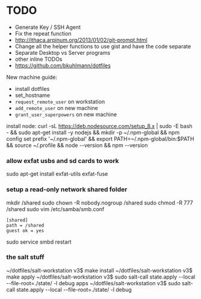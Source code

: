 # TODO

- Generate Key / SSH Agent
- Fix the repeat function
- http://ithaca.arpinum.org/2013/01/02/git-prompt.html
- Change all the helper functions to use gist and have the code separate
- Separate Desktop vs Server programs
- other inline TODOs
- https://github.com/bkuhlmann/dotfiles


New machine guide:

- install dotfiles
- set_hostname <hostname>
- `request_remote_user` on workstation
- `add_remote_user` on new machine
- `grant_user_superpowers` on new machine


install node:
curl -sL https://deb.nodesource.com/setup_8.x | sudo -E bash - &&
sudo apt-get install -y nodejs &&
mkdir -p ~/.npm-global &&
npm config set prefix '~/.npm-global' &&
export PATH=~/.npm-global/bin:$PATH &&
source ~/.profile &&
node --version &&
npm --version


### allow exfat usbs and sd cards to work
sudo apt-get install exfat-utils exfat-fuse


### setup a read-only network shared folder

mkdir /shared
sudo chown -R nobody.nogroup /shared
sudo chmod -R 777 /shared
sudo vim /etc/samba/smb.conf

```
[shared]
path = /shared
guest ok = yes
```

sudo service smbd restart


### the salt stuff

~/dotfiles/salt-workstation v3$ make install
~/dotfiles/salt-workstation v3$ make apply
~/dotfiles/salt-workstation v3$ sudo salt-call state.apply --local --file-root=./state/ -l debug apps
~/dotfiles/salt-workstation v3$ sudo salt-call state.apply --local --file-root=./state/ -l debug
